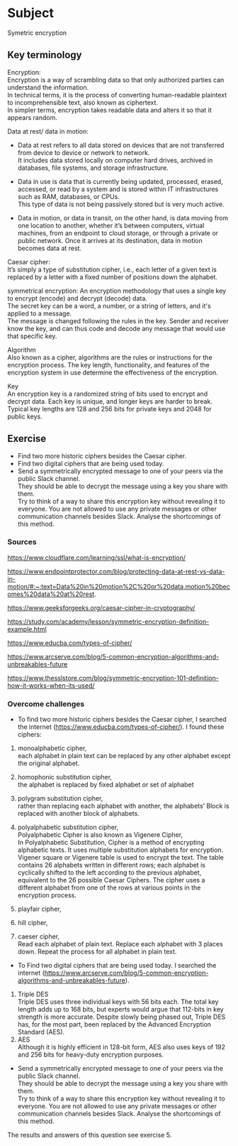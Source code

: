 # Subject
Symetric encryption

## Key terminology
Encryption:  
Encryption is a way of scrambling data so that only authorized parties can understand the information.  
In technical terms, it is the process of converting human-readable plaintext to incomprehensible text, also known as ciphertext.  
In simpler terms, encryption takes readable data and alters it so that it appears random.

Data at rest/ data in motion:  
- Data at rest refers to all data stored on devices that are not transferred from device to device or network to network.  
It includes data stored locally on computer hard drives, archived in databases, file systems, and storage infrastructure.  

- Data in use is data that is currently being updated, processed, erased, accessed, or read by a system and is stored within IT infrastructures such as RAM, databases, or CPUs.  
This type of data is not being passively stored but is very much active.  

- Data in motion, or data in transit, on the other hand, is data moving from one location to another, whether it’s between computers, virtual machines, from an endpoint to cloud storage, or through a private or public network. Once it arrives at its destination, data in motion becomes data at rest.  

Caesar cipher:  
It’s simply a type of substitution cipher, i.e., each letter of a given text is replaced by a letter with a fixed number of positions down the alphabet. 

symmetrical encryption:
An encryption methodology that uses a single key to encrypt (encode) and decrypt (decode) data.  
The secret key can be a word, a number, or a string of letters, and it's applied to a message.  
The message is changed following the rules in the key. Sender and receiver know the key, and can thus code and decode any message that would use that specific key.  

Algorithm  
Also known as a cipher, algorithms are the rules or instructions for the encryption process. The key length, functionality, and features of the encryption system in use determine the effectiveness of the encryption.  

Key  
An encryption key is a randomized string of bits used to encrypt and decrypt data. Each key is unique, and longer keys are harder to break. Typical key lengths are 128 and 256 bits for private keys and 2048 for public keys.


## Exercise  
- Find two more historic ciphers besides the Caesar cipher.
- Find two digital ciphers that are being used today.
- Send a symmetrically encrypted message to one of your peers via the public Slack channel.  
They should be able to decrypt the message using a key you share with them.  
Try to think of a way to share this encryption key without revealing it to everyone. 
You are not allowed to use any private messages or other communication channels besides Slack. Analyse the shortcomings of this method.


### Sources
https://www.cloudflare.com/learning/ssl/what-is-encryption/  

https://www.endpointprotector.com/blog/protecting-data-at-rest-vs-data-in-motion/#:~:text=Data%20in%20motion%2C%20or%20data,motion%20becomes%20data%20at%20rest.  

https://www.geeksforgeeks.org/caesar-cipher-in-cryptography/  

https://study.com/academy/lesson/symmetric-encryption-definition-example.html  

https://www.educba.com/types-of-cipher/  

https://www.arcserve.com/blog/5-common-encryption-algorithms-and-unbreakables-future  

https://www.thesslstore.com/blog/symmetric-encryption-101-definition-how-it-works-when-its-used/

### Overcome challenges
- To  find two more historic ciphers besides the Caesar cipher, I searched the internet (https://www.educba.com/types-of-cipher/). 
I found these ciphers:  
1) monoalphabetic cipher,  
each alphabet in plain text can be replaced by any other alphabet except the original alphabet.  

2) homophonic substitution cipher,  
the alphabet is replaced by fixed alphabet or set of alphabet  

3) polygram substitution cipher,  
rather than replacing each alphabet with another, the alphabets’ Block is replaced with another block of alphabets.  

4) polyalphabetic substitution cipher,  
Polyalphabetic Cipher is also known as Vigenere Cipher,  
In Polyalphabetic Substitution, Cipher is a method of encrypting alphabetic texts. It uses multiple substitution alphabets for encryption.  
Vigener square or Vigenere table is used to encrypt the text. The table contains 26 alphabets written in different rows; each alphabet is cyclically shifted to the left according to the previous alphabet, equivalent to the 26 possible Caesar Ciphers. The cipher uses a different alphabet from one of the rows at various points in the encryption process.  

5) playfair cipher,  
6) hill cipher,  
7) caeser cipher,  
Read each alphabet of plain text.
Replace each alphabet with 3 places down.
Repeat the process for all alphabet in plain text.  

- To Find two digital ciphers that are being used today. I searched the internet (https://www.arcserve.com/blog/5-common-encryption-algorithms-and-unbreakables-future).  
1) Triple DES  
Triple DES uses three individual keys with 56 bits each. The total key length adds up to 168 bits, but experts would argue that 112-bits in key strength is more accurate. Despite slowly being phased out, Triple DES has, for the most part, been replaced by the Advanced Encryption Standard (AES).  
2) AES  
Although it is highly efficient in 128-bit form, AES also uses keys of 192 and 256 bits for heavy-duty encryption purposes.  

- Send a symmetrically encrypted message to one of your peers via the public Slack channel.  
They should be able to decrypt the message using a key you share with them.  
Try to think of a way to share this encryption key without revealing it to everyone. 
You are not allowed to use any private messages or other communication channels besides Slack. Analyse the shortcomings of this method.  

The results and answers of this question see exercise 5.
